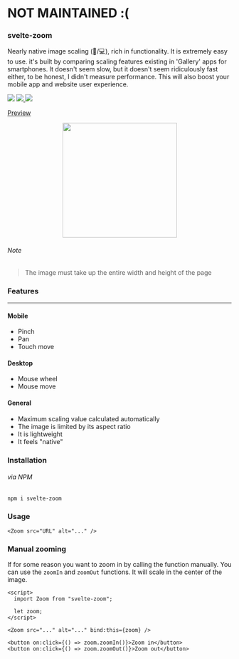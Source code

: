 # NOT MAINTAINED :(

### svelte-zoom

Nearly native image scaling (:iphone:/:computer:), rich in functionality. It is extremely easy to use. it's built by comparing scaling features existing in 'Gallery' apps for smartphones. It doesn't seem slow, but it doesn't seem ridiculously fast either, to be honest, I didn't measure performance. This will also boost your mobile app and website user experience.

<p>
  <a href="https://www.npmjs.com/package/svelte-zoom"><img  src="https://img.shields.io/npm/v/svelte-zoom?style=for-the-badge"/></a>

<a href="https://bundlephobia.com/result?p=svelte-zoom@latest">
  <img src="https://img.shields.io/bundlephobia/min/svelte-zoom?style=for-the-badge"/>
</a>
  
<a href="https://bundlephobia.com/result?p=svelte-zoom@latest">
  <img src="https://img.shields.io/bundlephobia/minzip/svelte-zoom?style=for-the-badge"/>
</a>

</p>

[Preview](https://svelte.dev/repl/1b2917a84eca46868fee174dd8a81218?version=3.24.1)

<p align="center">
  <img width="257" src="https://res.cloudinary.com/dxv8p5zck/image/upload/v1599324008/zoom-software.gif"/>
</p>

###### Note

> The image must take up the entire width and height of the page

### Features

---

#### Mobile

- Pinch
- Pan
- Touch move

#### Desktop

- Mouse wheel
- Mouse move

#### General

- Maximum scaling value calculated automatically
- The image is limited by its aspect ratio
- It is lightweight
- It feels "native"

### Installation

###### via NPM

```
npm i svelte-zoom
```

### Usage

```svelte
<Zoom src="URL" alt="..." />
```

### Manual zooming

If for some reason you want to zoom in by calling the function manually. You can use the `zoomIn` and `zoomOut` functions. It will scale in the center of the image.

```svelte
<script>
  import Zoom from "svelte-zoom";

  let zoom;
</script>

<Zoom src="..." alt="..." bind:this={zoom} />

<button on:click={() => zoom.zoomIn()}>Zoom in</button>
<button on:click={() => zoom.zoomOut()}>Zoom out</button>
```

